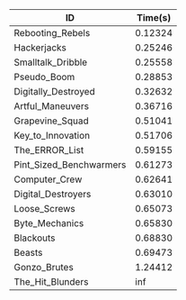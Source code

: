 |ID|Time(s)|
|-|-|
|Rebooting_Rebels|0.12324|
|Hackerjacks|0.25246|
|Smalltalk_Dribble|0.25558|
|Pseudo_Boom|0.28853|
|Digitally_Destroyed|0.32632|
|Artful_Maneuvers|0.36716|
|Grapevine_Squad|0.51041|
|Key_to_Innovation|0.51706|
|The_ERROR_List|0.59155|
|Pint_Sized_Benchwarmers|0.61273|
|Computer_Crew|0.62641|
|Digital_Destroyers|0.63010|
|Loose_Screws|0.65073|
|Byte_Mechanics|0.65830|
|Blackouts|0.68830|
|Beasts|0.69473|
|Gonzo_Brutes|1.24412|
|The_Hit_Blunders|inf|
